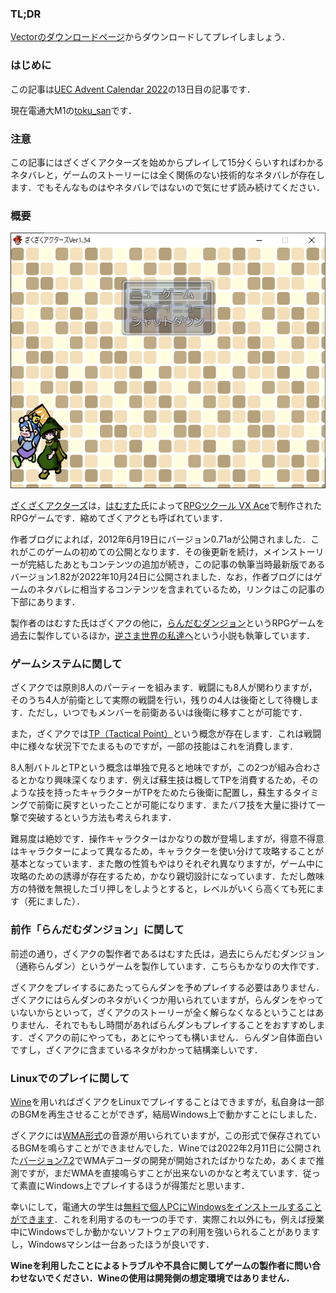 ### TL;DR

[Vectorのダウンロードページ](https://www.vector.co.jp/soft/dl/winnt/game/se508809.html)からダウンロードしてプレイしましょう．

### はじめに

この記事は[UEC Advent Calendar 2022](https://adventar.org/calendars/7581)の13日目の記事です．

現在電通大M1の[toku\_san](https://keybase.io/toku_san/)です．

### 注意

この記事にはざくざくアクターズを始めからプレイして15分くらいすればわかるネタバレと，ゲームのストーリーには全く関係のない技術的なネタバレが存在します．でもそんなものはやネタバレではないので気にせず読み続けてください．

### 概要

![ざくざくアクターズVer1.82を初回起動した直後のスクリーンショット](top_screenshot.png)

[ざくざくアクターズ](https://www.vector.co.jp/soft/winnt/game/se508809.html)は，[はむすた](https://www.vector.co.jp/vpack/browse/person/an051865.html)氏によって[RPGツクール VX Ace](https://rpgmakerofficial.com/product/products/rpgvxace/index/)で制作されたRPGゲームです．縮めてざくアクとも呼ばれています．

作者ブログによれば，2012年6月19日にバージョン0.71aが公開されました．これがこのゲームの初めての公開となります．その後更新を続け，メインストーリーが完結したあともコンテンツの追加が続き，この記事の執筆当時最新版であるバージョン1.82が2022年10月24日に公開されました．なお，作者ブログにはゲームのネタバレに相当するコンテンツを含まれているため，リンクはこの記事の下部にあります．

製作者のはむすた氏はざくアクの他に，[らんだむダンジョン](https://www.vector.co.jp/soft/winnt/game/se482804.html)というRPGゲームを過去に製作しているほか，[逆さま世界の私達へ](https://www.pixiv.net/novel/series/1449123)という小説も執筆しています．

### ゲームシステムに関して

ざくアクでは原則8人のパーティーを組みます．戦闘にも8人が関わりますが，そのうち4人が前衛として実際の戦闘を行い，残りの4人は後衛として待機します．ただし，いつでもメンバーを前衛あるいは後衛に移すことが可能です．

また，ざくアクでは[TP（Tactical Point）](https://tkool.jp/mv/course/03.html)という概念が存在します．これは戦闘中に様々な状況下でたまるものですが，一部の技能はこれを消費します．

8人制バトルとTPという概念は単独で見ると地味ですが，この2つが組み合わさるとかなり興味深くなります．例えば蘇生技は概してTPを消費するため，そのような技を持ったキャラクターがTPをためたら後衛に配置し，蘇生するタイミングで前衛に戻すといったことが可能になります．またバフ技を大量に掛けて一撃で突破するという方法も考えられます．

難易度は絶妙です．操作キャラクターはかなりの数が登場しますが，得意不得意はキャラクターによって異なるため，キャラクターを使い分けて攻略することが基本となっています．また敵の性質もやはりそれぞれ異なりますが，ゲーム中に攻略のための誘導が存在するため，かなり親切設計になっています．ただし敵味方の特徴を無視したゴリ押しをしようとすると，レベルがいくら高くても死にます（死にました）．

### 前作「らんだむダンジョン」に関して

前述の通り，ざくアクの製作者であるはむすた氏は，過去にらんだむダンジョン（通称らんダン）というゲームを製作しています．こちらもかなりの大作です．

ざくアクをプレイするにあたってらんダンを予めプレイする必要はありません．ざくアクにはらんダンのネタがいくつか用いられていますが，らんダンをやっていないからといって，ざくアクのストーリーが全く解らなくなるということはありません．それでももし時間があればらんダンもプレイすることをおすすめします．ざくアクの前にやっても，あとにやっても構いません．らんダン自体面白いですし，ざくアクに含まているネタがわかって結構楽しいです．

### Linuxでのプレイに関して

[Wine](https://www.winehq.org/)を用いればざくアクをLinuxでプレイすることはできますが，私自身は一部のBGMを再生させることができず，結局Windows上で動かすことにしました．

ざくアクには[WMA形式](https://ja.wikipedia.org/wiki/Windows_Media_Audio)の音源が用いられていますが，この形式で保存されているBGMを鳴らすことができませんでした．Wineでは2022年2月11日に公開された[バージョン7.2](https://www.winehq.org/announce/7.2)でWMAデコーダの開発が開始されたばかりなため，あくまで推測ですが，まだWMAを直接鳴らすことが出来ないのかなと考えています．従って素直にWindows上でプレイするほうが得策だと思います．

幸いにして，電通大の学生は[無料で個人PCにWindowsをインストールすることができます](https://www.cc.uec.ac.jp/ug/ja/license/ms/personal/kivuto/index.html)．これを利用するのも一つの手です．実際これ以外にも，例えば授業中にWindowsでしか動かないソフトウェアの利用を強いられることがありますし，Windowsマシンは一台あったほうが良いです．

**Wineを利用したことによるトラブルや不具合に関してゲームの製作者に問い合わせないでください．Wineの使用は開発側の想定環境ではありません．**
